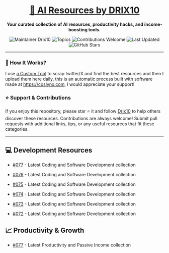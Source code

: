 <div align="center">
  <h1><a href="https://x.com/DRIX_10_" target="_blank">🚀 AI Resources by DRIX10</a></h1>
  <p><strong>Your curated collection of AI resources, productivity hacks, and income-boosting tools.</strong></p>
</div>

<div align="center">
  <img src="https://img.shields.io/badge/Maintainer-Drix10-blue" alt="Maintainer Drix10" />
  <img src="https://img.shields.io/badge/Topics-Productivity%2C%20AI%2C%20Tips%20and%20Tricks-red" alt="Topics" />
  <img src="https://img.shields.io/badge/Contributions-Welcome-brightgreen" alt="Contributions Welcome" />
  <img src="https://img.shields.io/github/last-commit/Drix10/ai-resources?style=flat-square&color=5D6D7E" alt="Last Updated" />
  <img src="https://img.shields.io/github/stars/Drix10/ai-resources?style=social" alt="GitHub Stars" />
</div>

---

### 🧵 How It Works?

I use [a Custom Tool](https://github.com/Drix10/Twitter-Gemini-GitHub-MVP) to scrap twitter/X and find the best resources and then I upload them here daily, this is an automatic process built with software made at https://coslynx.com, I would appreciate your support!

### ⭐️ Support & Contributions

If you enjoy this repository, please star ⭐️ it and follow [Drix10](https://github.com/Drix10) to help others discover these resources. Contributions are always welcome! Submit pull requests with additional links, tips, or any useful resources that fit these categories.

---


## 💻 Development Resources
- [#077](https://github.com/Drix10/ai-resources/blob/main/Coding%20and%20Software%20Development/resources-077.md) - Latest Coding and Software Development collection

- [#076](https://github.com/Drix10/ai-resources/blob/main/Coding%20and%20Software%20Development/resources-076.md) - Latest Coding and Software Development collection

- [#075](https://github.com/Drix10/ai-resources/blob/main/Coding%20and%20Software%20Development/resources-075.md) - Latest Coding and Software Development collection

- [#074](https://github.com/Drix10/ai-resources/blob/main/Coding%20and%20Software%20Development/resources-074.md) - Latest Coding and Software Development collection

- [#073](https://github.com/Drix10/ai-resources/blob/main/Coding%20and%20Software%20Development/resources-073.md) - Latest Coding and Software Development collection

- [#072](https://github.com/Drix10/ai-resources/blob/main/Coding%20and%20Software%20Development/resources-072.md) - Latest Coding and Software Development collection

## 📈 Productivity & Growth
- [#077](https://github.com/Drix10/ai-resources/blob/main/Productivity%20and%20Passive%20Income/resources-077.md) - Latest Productivity and Passive Income collection